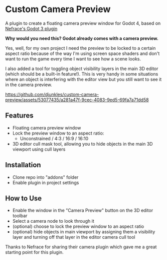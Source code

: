 # Custom Camera Preview

A plugin to create a floating camera preview window for Godot 4, based on [Nefrace's Godot 3 plugin](https://github.com/nefrace/godot-camera-preview)

**Why would you need this? Godot already comes with a camera preview.**

Yes, well, for my own project I need the preview to be locked to a certain aspect ratio because of the way I'm using screen space shaders and don't want to run the game every time I want to see how a scene looks.

I also added a tool for toggling object visibility layers in the main 3D editor (which should be a built-in feature!). This is very handy in some situations where an object is interfering with the editor view but you still want to see it in the camera preview.

https://github.com/djunkles/custom-camera-preview/assets/53077435/a281a47f-9cec-4083-9ed5-69fa7a71dd58

## Features

- Floating camera preview window
- Lock the preview window to an aspect ratio:
  - Unconstrained / 4:3 / 16:9 / 16:10
- 3D editor cull mask tool, allowing you to hide objects in the main 3D viewport using cull layers

## Installation

- Clone repo into "addons" folder
- Enable plugin in project settings

## How to Use

- Enable the window in the "Camera Preview" button on the 3D editor toolbar
- Select a camera node to look through it
- (optional) choose to lock the preview window to an aspect ratio
- (optional) hide objects in main viewport by assigning them a visibility layer and turning off that layer in the editor camera cull tool

Thanks to Nefrace for sharing their camera plugin which gave me a great starting point for this plugin.
